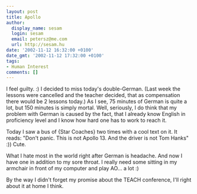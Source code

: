 ```yaml
---
layout: post
title: Apollo
author:
  display_name: sesam
  login: sesam
  email: petersz@me.com
  url: http://sesam.hu
date: '2002-11-12 16:32:00 +0100'
date_gmt: '2002-11-12 17:32:00 +0100'
tags:
- Human Interest
comments: []
---
```


I feel guilty. :) I decided to miss today's double-German. (Last week the lessons were cancelled and the teacher decided, that as compensation there would be 2 lessons today.) As I see, 75 minutes of German is quite a lot, but 150 minutes is simply mortal. Well, seriously, I do think that my problem with German is caused by the fact, that I already know English in proficiency level and I know how hard one has to work to reach it.

Today I saw a bus of {Star Coaches} two times with a cool text on it. It reads: "Don't panic. This is not Apollo 13. And the driver is not Tom Hanks" :)) Cute.

What I hate most in the world right after German is headache. And now I have one in addition to my sore throat. I really need some sitting in my armchair in front of my computer and play AO... a lot :)

By the way I didn't forget my promise about the TEACH conference, I'll right about it at home I think.
